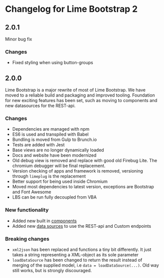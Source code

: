 # Changelog for Lime Bootstrap 2


## 2.0.1
Minor bug fix

### Changes
- Fixed styling when using button-groups

## 2.0.0
Lime Bootstrap is a major rewrite of most of Lime Bootstrap. We have moved to a reliable build and packaging and improved tooling. Foundation for new exciting features has been set, such as moving to components and new datasources for the REST-api.

### Changes
- Dependencies are managed with npm
- ES6 is used and transpiled with Babel
- Bundling is moved from Gulp to Brunch.io
- Tests are added with Jest
- Base views are no longer dynamically loaded
- Docs and website have been modernized
- Old debug view is removed and replace with good old Firebug Lite. The chromium debugger will be final replacement.
- Version checking of apps and framework is removed, versioning through `limeplug` is the replacement
- Better support for being used inside Chromium
- Moved most dependencies to latest version, exceptions are Bootstrap and Font Awesome
- LBS can be run fully decoupled from VBA

### New functionality
- Added new built in [components](/included_components)
- Added new [data sources](/datasources) to use the REST-api and Custom endpoints

### Breaking changes
* `xml2json` has been replaced and functions a tiny bit differently. It just takes a string representing a XML-object as its sole parameter
* `loadDataSource` has been changed to return the result instead of merging of the supplied model, i.e `data = loadDataSource(...)`. Old way still works, but is strongly discouraged.